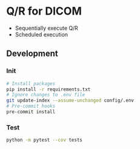 # Q/R for DICOM

- Sequentially execute Q/R
- Scheduled execution


## Development

### Init
``` sh
# Install packages
pip install -r requirements.txt
# Ignore changes to .env file
git update-index --assume-unchanged config/.env
# Pre-commit hooks
pre-commit install
```
### Test
``` sh
python -m pytest --cov tests
```
